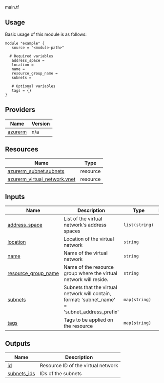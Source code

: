 <!-- BEGIN_TF_DOCS -->


main.tf



## Usage
Basic usage of this module is as follows:
```hcl
module "example" {
   source = "<module-path>"

  # Required variables
   address_space = 
   location = 
   name = 
   resource_group_name = 
   subnets = 

   # Optional variables
   tags = {}
}
```

## Providers

| Name | Version |
|------|---------|
| <a name="provider_azurerm"></a> [azurerm](#provider\_azurerm) | n/a |

## Resources

| Name | Type |
|------|------|
| [azurerm_subnet.subnets](https://registry.terraform.io/providers/hashicorp/azurerm/latest/docs/resources/subnet) | resource |
| [azurerm_virtual_network.vnet](https://registry.terraform.io/providers/hashicorp/azurerm/latest/docs/resources/virtual_network) | resource |



## Inputs

| Name | Description | Type | Default | Required |
|------|-------------|------|---------|:--------:|
| <a name="input_address_space"></a> [address\_space](#input\_address\_space) | List of the virtual network's address spaces | `list(string)` | n/a | yes |
| <a name="input_location"></a> [location](#input\_location) | Location of the virtual network | `string` | n/a | yes |
| <a name="input_name"></a> [name](#input\_name) | Name of the virtual network | `string` | n/a | yes |
| <a name="input_resource_group_name"></a> [resource\_group\_name](#input\_resource\_group\_name) | Name of the resource group where the virtual network will reside. | `string` | n/a | yes |
| <a name="input_subnets"></a> [subnets](#input\_subnets) | Subnets that the virtual network will contain, format: 'subnet\_name' = 'subnet\_address\_prefix' | `map(string)` | n/a | yes |
| <a name="input_tags"></a> [tags](#input\_tags) | Tags to be applied on the resource | `map(string)` | `{}` | no |

## Outputs

| Name | Description |
|------|-------------|
| <a name="output_id"></a> [id](#output\_id) | Resource ID of the virtual network |
| <a name="output_subnets_ids"></a> [subnets\_ids](#output\_subnets\_ids) | IDs of the subnets |

<!-- END_TF_DOCS -->